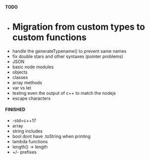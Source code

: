 #### TODO
- # Migration from custom types to custom functions
- handle the generateTypename() to prevent same names
- fix double stars and other syntaxes (pointer problems)
- JSON
- basic node modules
- objects
- classes
- array methods
- var vs let
- testing even the output of c++ to match the nodejs
- escape characters

#### FINISHED
- -std=c++17 
- array
- string includes
- bool dont have .toString when printing
- lambda functions
- length() -> length
- +/- prefixes
